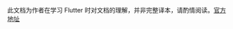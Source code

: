 此文档为作者在学习 Flutter 时对文档的理解，并非完整译本，请酌情阅读。[官方地址](https://flutter.io/)
<ClientOnly>
<CupertinoActionSheet/>
</ClientOnly>